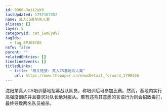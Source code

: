 ```yaml
---
id: 0960-3oii2yk9
lastUpdated: 1757167352
name: 真人CS基地杀人案
aliases: []
layer: 5
categoryId: cat_1wmCydV7
tagIds:
  - tag_EPJ6EYQ5
nsfw: false
parent: ""
relatedEntries: []
timelineEvents: []
titledLinks:
  - title: "相关链接: 真人CS基地杀人案"
    url: https://www.thepaper.cn/newsDetail_forward_1790366
---
```


沈阳某真人CS培训基地招募战队队员，称培训后可参加比赛。然而，基地内实行高强度训练并且要求对队长绝对服从。若有违背其意愿的言语行为则会招致毒打，最终导致两名队员被杀。